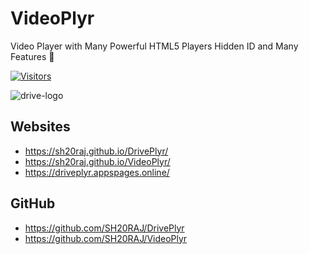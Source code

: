 # VideoPlyr
Video Player with Many Powerful HTML5 Players Hidden ID and Many Features 🚀

[![Visitors](https://api.visitorbadge.io/api/combined?path=https%3A%2F%2Fgithub.com%2FSH20RAJ%2FVideoPlyr%2F&labelColor=%23f47373&countColor=%232ccce4&style=flat)](https://visitorbadge.io/status?path=https%3A%2F%2Fgithub.com%2FSH20RAJ%2FVideoPlyr%2F)

![drive-logo](https://user-images.githubusercontent.com/66713844/189491013-27a5bc30-6057-4e08-b66b-d5184f20060d.png)

## Websites

- https://sh20raj.github.io/DrivePlyr/
- https://sh20raj.github.io/VideoPlyr/
- https://driveplyr.appspages.online/

## GitHub

- https://github.com/SH20RAJ/DrivePlyr
- https://github.com/SH20RAJ/VideoPlyr
